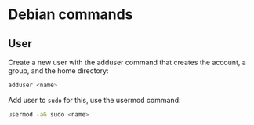 # Debian commands

## User

Create a new user with the adduser command that creates the account, a group, and the home directory:
```bash
adduser <name>
```

Add user to ```sudo``` for this, use the usermod command:
```bash
usermod -aG sudo <name>
```
